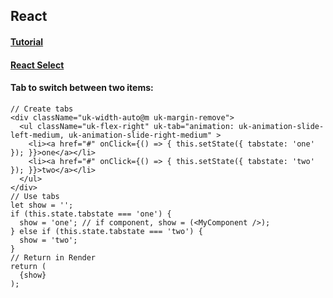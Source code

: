## **React**  
#### **[Tutorial](https://reactjs.org/docs/hello-world.html)**  
#### **[React Select](https://github.com/JedWatson/react-select)**  
#### **Tab to switch between two items:**  
```
// Create tabs
<div className="uk-width-auto@m uk-margin-remove">
  <ul className="uk-flex-right" uk-tab="animation: uk-animation-slide-left-medium, uk-animation-slide-right-medium" >
    <li><a href="#" onClick={() => { this.setState({ tabstate: 'one' }); }}>one</a></li>
    <li><a href="#" onClick={() => { this.setState({ tabstate: 'two' }); }}>two</a></li>
  </ul>
</div>
// Use tabs
let show = '';
if (this.state.tabstate === 'one') {
  show = 'one'; // if component, show = (<MyComponent />);
} else if (this.state.tabstate === 'two') {
  show = 'two';
}
// Return in Render
return (
  {show}
);
